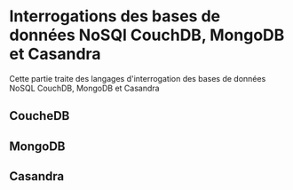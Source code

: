 # Interrogations des bases de données NoSQl CouchDB, MongoDB et Casandra

Cette partie traite des langages d'interrogation des bases de données NoSQL CouchDB, MongoDB et Casandra

## CoucheDB


## MongoDB


## Casandra
